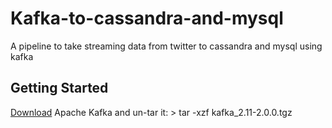# Kafka-to-cassandra-and-mysql
A pipeline to take streaming data from twitter to cassandra and mysql using kafka

## Getting Started
[Download](https://www.apache.org/dyn/closer.cgi?path=/kafka/2.0.0/kafka_2.11-2.0.0.tgz) Apache Kafka and un-tar it:
    > tar -xzf kafka_2.11-2.0.0.tgz
